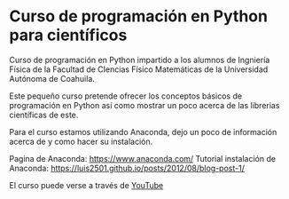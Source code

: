 # Curso de programación en Python para científicos

Curso de programación en Python impartido a los alumnos de Ingniería Física de la Facultad de CIencias Físico Matemáticas de la Universidad Autónoma de Coahuila.

Este pequeño curso pretende ofrecer los conceptos básicos de programación en Python así como mostrar un poco acerca de las librerias científicas de este. 

Para el curso estamos utilizando Anaconda, dejo un poco de información acerca de y como hacer su instalación.

Pagina de Anaconda: https://www.anaconda.com/
Tutorial instalación de Anaconda: https://luis2501.github.io/posts/2012/08/blog-post-1/

El curso puede verse a través de [YouTube](https://www.youtube.com/playlist?list=PLzWB3djPT4OWvWvl_BbuUY4yKVO0kxngV)

